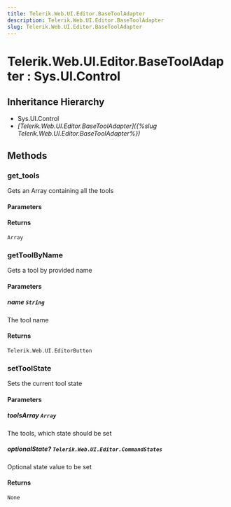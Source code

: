 ```yaml
---
title: Telerik.Web.UI.Editor.BaseToolAdapter
description: Telerik.Web.UI.Editor.BaseToolAdapter
slug: Telerik.Web.UI.Editor.BaseToolAdapter
---
```


# Telerik.Web.UI.Editor.BaseToolAdapter : Sys.UI.Control

## Inheritance Hierarchy

* Sys.UI.Control
* *[Telerik.Web.UI.Editor.BaseToolAdapter]({%slug Telerik.Web.UI.Editor.BaseToolAdapter%})*


## Methods

### get_tools

Gets an Array containing all the tools

#### Parameters

#### Returns

`Array`

### getToolByName

Gets a tool by provided name

#### Parameters

##### name `String`

The tool name

#### Returns

`Telerik.Web.UI.EditorButton`

### setToolState

Sets the current tool state

#### Parameters

##### toolsArray `Array`

The tools, which state should be set

##### optionalState? `Telerik.Web.UI.Editor.CommandStates`

Optional state value to be set

#### Returns

`None`

